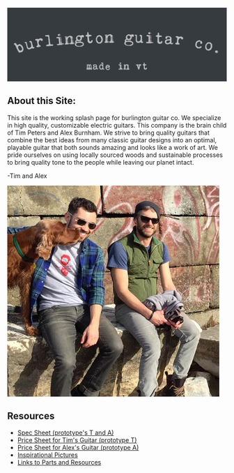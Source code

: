 ![](Logo/Logo2.png) 

## About this Site:

This site is the working splash page for burlington guitar co. We specialize in high quality, customizable electric guitars. This company is the brain child of Tim Peters and Alex Burnham. We strive to bring quality guitars that combine the best ideas from many classic guitar designs into an optimal, playable guitar that both sounds amazing and looks like a work of art. We pride ourselves on using locally sourced woods and sustainable processes to bring quality tone to the people while leaving our planet intact.

-Tim and Alex

![](Pictures/TimAlex.png)

## Resources

* [Spec Sheet (prototype's T and A)](specs.html) 
* [Price Sheet for Tim's Guitar (prototype T)](https://docs.google.com/spreadsheets/d/1fSrajplSy6oDD4zCR4VKd3Lo7ZGdLUrd5zBzoPi8kDE/edit#gid=1355856357l)  
* [Price Sheet for Alex's Guitar (prototype A)](https://docs.google.com/spreadsheets/d/1T4hpGZQHsxlhLzsD4R4DBPOLloXD6w-qBgPYmxATu78/edit#gid=886027588l)
* [Inspirational Pictures](pictures.html)
* [Links to Parts and Resources](links.html)


